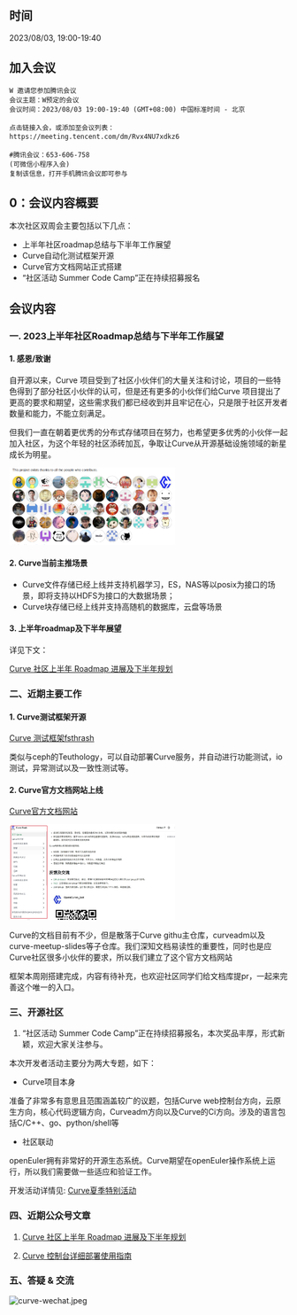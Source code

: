 
## 时间

2023/08/03, 19:00-19:40



## 加入会议

```
W 邀请您参加腾讯会议
会议主题：W预定的会议
会议时间：2023/08/03 19:00-19:40 (GMT+08:00) 中国标准时间 - 北京

点击链接入会，或添加至会议列表：
https://meeting.tencent.com/dm/Rvx4NU7xdkz6

#腾讯会议：653-606-758
(可微信小程序入会)
复制该信息，打开手机腾讯会议即可参与
```

## 0：会议内容概要

本次社区双周会主要包括以下几点：
- 上半年社区roadmap总结与下半年工作展望
- Curve自动化测试框架开源
- Curve官方文档网站正式搭建
- “社区活动 Summer Code Camp”正在持续招募报名


## 会议内容

### 一. 2023上半年社区Roadmap总结与下半年工作展望
#### 1. 感恩/致谢

自开源以来，Curve 项目受到了社区小伙伴们的大量关注和讨论，项目的一些特色得到了部分社区小伙伴的认可，但是还有更多的小伙伴们给Curve 项目提出了更高的要求和期望，这些需求我们都已经收到并且牢记在心，只是限于社区开发者数量和能力，不能立刻满足。

但我们一直在朝着更优秀的分布式存储项目在努力，也希望更多优秀的小伙伴一起加入社区，为这个年轻的社区添砖加瓦，争取让Curve从开源基础设施领域的新星成长为明星。


<img src="../images/贡献者.png" alt="curve-wechat.jpeg" width="300">

#### 2. Curve当前主推场景

- Curve文件存储已经上线并支持机器学习，ES，NAS等以posix为接口的场景，即将支持以HDFS为接口的大数据场景；
- Curve块存储已经上线并支持高随机的数据库，云盘等场景

#### 3. 上半年roadmap及下半年展望

详见下文：

[Curve 社区上半年 Roadmap 进展及下半年规划](https://mp.weixin.qq.com/s/uBQV_58oSZf9Z9NBVCP-ew)

### 二、近期主要工作

#### 1. Curve测试框架开源

[Curve 测试框架fsthrash](https://github.com/opencurve/fsthrash)

类似与ceph的Teuthology，可以自动部署Curve服务，并自动进行功能测试，io测试，异常测试以及一致性测试等。

#### 2. Curve官方文档网站上线

[Curve官方文档网站](https://docs.opencurve.io/)

<img src="../images/curve-doc.jpg" alt="curve-doc.jpeg" width="300">

Curve的文档目前有不少，但是散落于Curve githu主仓库，curveadm以及curve-meetup-slides等子仓库。我们深知文档易读性的重要性，同时也是应Curve社区很多小伙伴的要求，所以我们建立了这个官方文档网站

框架本周刚搭建完成，内容有待补充，也欢迎社区同学们给文档库提pr，一起来完善这个唯一的入口。


### 三、开源社区

1. “社区活动 Summer Code Camp”正在持续招募报名，本次奖品丰厚，形式新颖，欢迎大家关注参与。

本次开发者活动主要分为两大专题，如下：

- Curve项目本身

准备了非常多有意思且范围涵盖较广的议题，包括Curve web控制台方向，云原生方向，核心代码逻辑方向，Curveadm方向以及Curve的Ci方向。涉及的语言包括C/C++、go、python/shell等

- 社区联动

openEuler拥有非常好的开源生态系统。Curve期望在openEuler操作系统上运行，所以我们需要做一些适应和验证工作。

开发活动详情见:
[Curve夏季特别活动](https://github.com/opencurve/curve/issues/2603)



### 四、近期公众号文章

1. [Curve 社区上半年 Roadmap 进展及下半年规划](https://mp.weixin.qq.com/s/uBQV_58oSZf9Z9NBVCP-ew)

2. [Curve 控制台详细部署使用指南](https://mp.weixin.qq.com/s/CpsaribS41FqnFsdvb2hdw)



### 五、答疑 & 交流

<img src="../images/curve-wechat.jpeg" alt="curve-wechat.jpeg" width="300">


